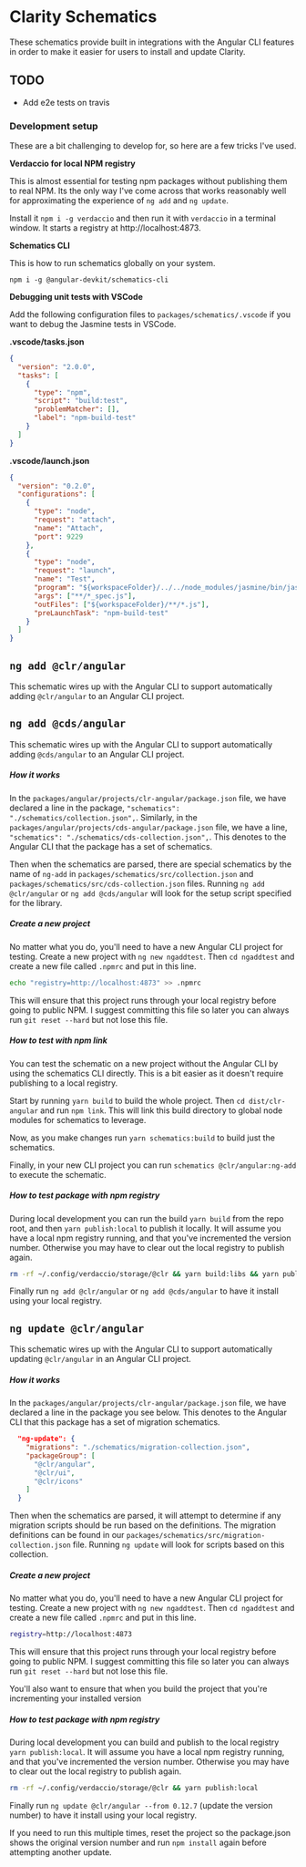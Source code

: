 # Clarity Schematics

These schematics provide built in integrations with the Angular CLI features in order to make it easier for users to install and update Clarity.

## TODO

- Add e2e tests on travis

### Development setup

These are a bit challenging to develop for, so here are a few tricks I've used.

**Verdaccio for local NPM registry**

This is almost essential for testing npm packages without publishing them to real NPM. Its the only way I've come across that works reasonably well for approximating the experience of `ng add` and `ng update`.

Install it `npm i -g verdaccio` and then run it with `verdaccio` in a terminal window. It starts a registry at http://localhost:4873.

**Schematics CLI**

This is how to run schematics globally on your system.

`npm i -g @angular-devkit/schematics-cli`

**Debugging unit tests with VSCode**

Add the following configuration files to `packages/schematics/.vscode` if you want to debug the Jasmine tests in VSCode.

**.vscode/tasks.json**

```json
{
  "version": "2.0.0",
  "tasks": [
    {
      "type": "npm",
      "script": "build:test",
      "problemMatcher": [],
      "label": "npm-build-test"
    }
  ]
}
```

**.vscode/launch.json**

```json
{
  "version": "0.2.0",
  "configurations": [
    {
      "type": "node",
      "request": "attach",
      "name": "Attach",
      "port": 9229
    },
    {
      "type": "node",
      "request": "launch",
      "name": "Test",
      "program": "${workspaceFolder}/../../node_modules/jasmine/bin/jasmine.js",
      "args": ["**/*_spec.js"],
      "outFiles": ["${workspaceFolder}/**/*.js"],
      "preLaunchTask": "npm-build-test"
    }
  ]
}
```

## `ng add @clr/angular`

This schematic wires up with the Angular CLI to support automatically adding `@clr/angular` to an Angular CLI project.

## `ng add @cds/angular`

This schematic wires up with the Angular CLI to support automatically adding `@cds/angular` to an Angular CLI project.

##### How it works

In the `packages/angular/projects/clr-angular/package.json` file, we have declared a line in the package, `"schematics": "./schematics/collection.json",`. Similarly, in the `packages/angular/projects/cds-angular/package.json` file, we have a line, `"schematics": "./schematics/cds-collection.json",`. This denotes to the Angular CLI that the package has a set of schematics.

Then when the schematics are parsed, there are special schematics by the name of `ng-add` in `packages/schematics/src/collection.json` and `packages/schematics/src/cds-collection.json` files. Running `ng add @clr/angular` or `ng add @cds/angular` will look for the setup script specified for the library.

##### Create a new project

No matter what you do, you'll need to have a new Angular CLI project for testing. Create a new project with `ng new ngaddtest`. Then `cd ngaddtest` and create a new file called `.npmrc` and put in this line.

```bash
echo "registry=http://localhost:4873" >> .npmrc
```

This will ensure that this project runs through your local registry before going to public NPM. I suggest committing this file so later you can always run `git reset --hard` but not lose this file.

##### How to test with npm link

You can test the schematic on a new project without the Angular CLI by using the schematics CLI directly. This is a bit easier as it doesn't require publishing to a local registry.

Start by running `yarn build` to build the whole project. Then `cd dist/clr-angular` and run `npm link`. This will link this build directory to global node modules for schematics to leverage.

Now, as you make changes run `yarn schematics:build` to build just the schematics.

Finally, in your new CLI project you can run `schematics @clr/angular:ng-add` to execute the schematic.

##### How to test package with npm registry

During local development you can run the build `yarn build` from the repo root, and then `yarn publish:local` to publish it locally. It will assume you have a local npm registry running, and that you've incremented the version number. Otherwise you may have to clear out the local registry to publish again.

```bash
rm -rf ~/.config/verdaccio/storage/@clr && yarn build:libs && yarn publish:local
```

Finally run `ng add @clr/angular` or `ng add @cds/angular` to have it install using your local registry.

## `ng update @clr/angular`

This schematic wires up with the Angular CLI to support automatically updating `@clr/angular` in an Angular CLI project.

##### How it works

In the `packages/angular/projects/clr-angular/package.json` file, we have declared a line in the package you see below. This denotes to the Angular CLI that this package has a set of migration schematics.

```json
  "ng-update": {
    "migrations": "./schematics/migration-collection.json",
    "packageGroup": [
      "@clr/angular",
      "@clr/ui",
      "@clr/icons"
    ]
  }
```

Then when the schematics are parsed, it will attempt to determine if any migration scripts should be run based on the definitions. The migration definitions can be found in our `packages/schematics/src/migration-collection.json` file. Running `ng update` will look for scripts based on this collection.

##### Create a new project

No matter what you do, you'll need to have a new Angular CLI project for testing. Create a new project with `ng new ngaddtest`. Then `cd ngaddtest` and create a new file called `.npmrc` and put in this line.

```bash
registry=http://localhost:4873
```

This will ensure that this project runs through your local registry before going to public NPM. I suggest committing this file so later you can always run `git reset --hard` but not lose this file.

You'll also want to ensure that when you build the project that you're incrementing your installed version

##### How to test package with npm registry

During local development you can build and publish to the local registry `yarn publish:local`. It will assume you have a local npm registry running, and that you've incremented the version number. Otherwise you may have to clear out the local registry to publish again.

```bash
rm -rf ~/.config/verdaccio/storage/@clr && yarn publish:local
```

Finally run `ng update @clr/angular --from 0.12.7` (update the version number) to have it install using your local registry.

If you need to run this multiple times, reset the project so the package.json shows the original version number and run `npm install` again before attempting another update.
